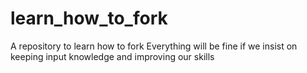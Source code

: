 # learn_how_to_fork
A repository to learn how to fork
Everything will be fine if we insist on keeping input knowledge and improving our skills
